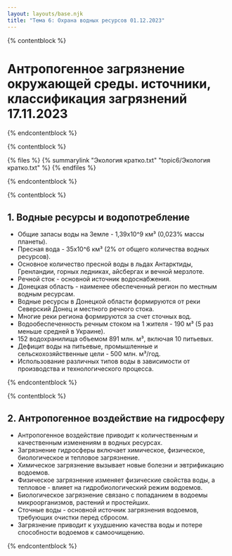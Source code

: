 ```yaml
---
layout: layouts/base.njk
title: "Тема 6: Охрана водных ресурсов 01.12.2023"
---
```


{% contentblock %}

# Антропогенное загрязнение окружающей среды. источники, классификация загрязнений 17.11.2023

{% endcontentblock %}

{% contentblock %}

{% files %}
    {% summarylink "Экология кратко.txt" "topic6/Экология кратко.txt" %}
{% endfiles %}

{% endcontentblock %}

{% contentblock %}

## 1. Водные ресурсы и водопотребление

- Общие запасы воды на Земле - 1,39x10^9 км³ (0,023% массы планеты).
- Пресная вода - 35x10^6 км³ (2% от общего количества водных ресурсов).
- Основное количество пресной воды в льдах Антарктиды, Гренландии, горных ледниках, айсбергах и вечной мерзлоте.
- Речной сток - основной источник водоснабжения.
- Донецкая область - наименее обеспеченный регион по местным водным ресурсам.
- Водные ресурсы в Донецкой области формируются от реки Северский Донец и местного речного стока.
- Многие реки региона формируются за счет сточных вод.
- Водообеспеченность речным стоком на 1 жителя - 190 м³ (5 раз меньше средней в Украине).
- 152 водохранилища объемом 891 млн. м³, включая 10 питьевых.
- Дефицит воды на питьевые, промышленные и сельскохозяйственные цели - 500 млн. м³/год.
- Использование различных типов воды в зависимости от производства и технологического процесса.

{% endcontentblock %}

{% contentblock %}

## 2. Антропогенное воздействие на гидросферу

- Антропогенное воздействие приводит к количественным и качественным изменениям в водных ресурсах.
- Загрязнение гидросферы включает химическое, физическое, биологическое и тепловое загрязнение.
- Химическое загрязнение вызывает новые болезни и эвтрификацию водоемов.
- Физическое загрязнение изменяет физические свойства воды, а тепловое - влияет на гидробиологический режим водоемов.
- Биологическое загрязнение связано с попаданием в водоемы микроорганизмов, растений и простейших.
- Сточные воды - основной источник загрязнения водоемов, требующих очистки перед сбросом.
- Загрязнение приводит к ухудшению качества воды и потере способности водоемов к самоочищению.

{% endcontentblock %}